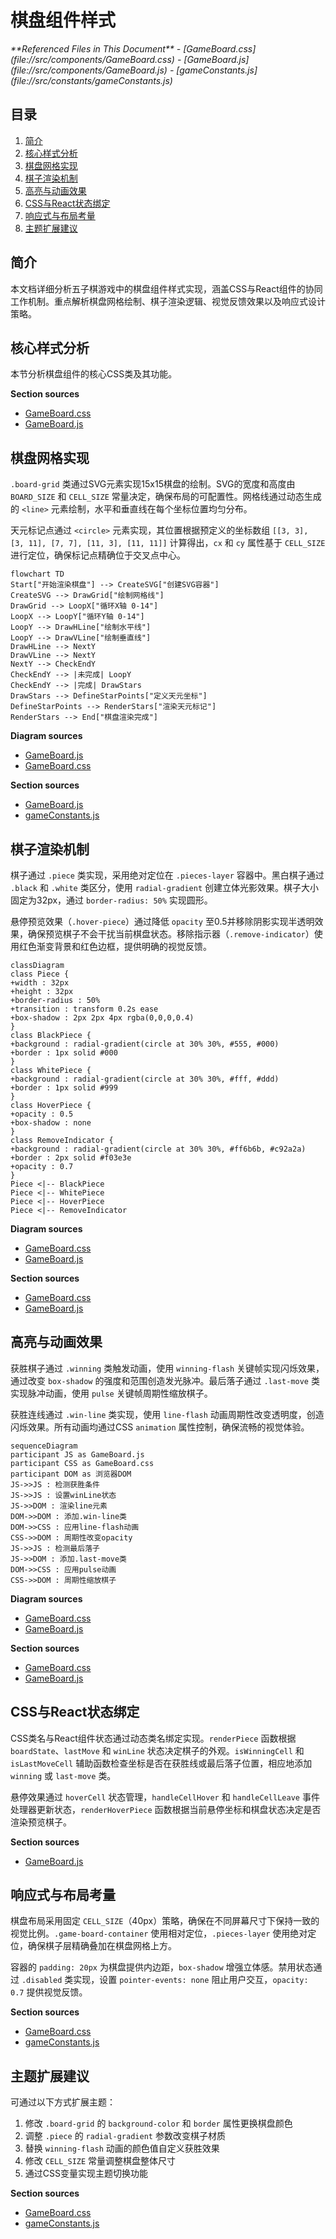 # 棋盘组件样式

<cite>
**Referenced Files in This Document**  
- [GameBoard.css](file://src/components/GameBoard.css)
- [GameBoard.js](file://src/components/GameBoard.js)
- [gameConstants.js](file://src/constants/gameConstants.js)
</cite>

## 目录
1. [简介](#简介)
2. [核心样式分析](#核心样式分析)
3. [棋盘网格实现](#棋盘网格实现)
4. [棋子渲染机制](#棋子渲染机制)
5. [高亮与动画效果](#高亮与动画效果)
6. [CSS与React状态绑定](#css与react状态绑定)
7. [响应式与布局考量](#响应式与布局考量)
8. [主题扩展建议](#主题扩展建议)

## 简介
本文档详细分析五子棋游戏中的棋盘组件样式实现，涵盖CSS与React组件的协同工作机制。重点解析棋盘网格绘制、棋子渲染逻辑、视觉反馈效果以及响应式设计策略。

## 核心样式分析

本节分析棋盘组件的核心CSS类及其功能。

**Section sources**
- [GameBoard.css](file://src/components/GameBoard.css#L1-L106)
- [GameBoard.js](file://src/components/GameBoard.js#L5-L152)

## 棋盘网格实现

`.board-grid` 类通过SVG元素实现15x15棋盘的绘制。SVG的宽度和高度由 `BOARD_SIZE` 和 `CELL_SIZE` 常量决定，确保布局的可配置性。网格线通过动态生成的 `<line>` 元素绘制，水平和垂直线在每个坐标位置均匀分布。

天元标记点通过 `<circle>` 元素实现，其位置根据预定义的坐标数组 `[[3, 3], [3, 11], [7, 7], [11, 3], [11, 11]]` 计算得出，`cx` 和 `cy` 属性基于 `CELL_SIZE` 进行定位，确保标记点精确位于交叉点中心。

```mermaid
flowchart TD
Start["开始渲染棋盘"] --> CreateSVG["创建SVG容器"]
CreateSVG --> DrawGrid["绘制网格线"]
DrawGrid --> LoopX["循环X轴 0-14"]
LoopX --> LoopY["循环Y轴 0-14"]
LoopY --> DrawHLine["绘制水平线"]
LoopY --> DrawVLine["绘制垂直线"]
DrawHLine --> NextY
DrawVLine --> NextY
NextY --> CheckEndY
CheckEndY --> |未完成| LoopY
CheckEndY --> |完成| DrawStars
DrawStars --> DefineStarPoints["定义天元坐标"]
DefineStarPoints --> RenderStars["渲染天元标记"]
RenderStars --> End["棋盘渲染完成"]
```

**Diagram sources**
- [GameBoard.js](file://src/components/GameBoard.js#L50-L90)
- [GameBoard.css](file://src/components/GameBoard.css#L10-L15)

**Section sources**
- [GameBoard.js](file://src/components/GameBoard.js#L50-L90)
- [gameConstants.js](file://src/constants/gameConstants.js#L3-L4)

## 棋子渲染机制

棋子通过 `.piece` 类实现，采用绝对定位在 `.pieces-layer` 容器中。黑白棋子通过 `.black` 和 `.white` 类区分，使用 `radial-gradient` 创建立体光影效果。棋子大小固定为32px，通过 `border-radius: 50%` 实现圆形。

悬停预览效果（`.hover-piece`）通过降低 `opacity` 至0.5并移除阴影实现半透明效果，确保预览棋子不会干扰当前棋盘状态。移除指示器（`.remove-indicator`）使用红色渐变背景和红色边框，提供明确的视觉反馈。

```mermaid
classDiagram
class Piece {
+width : 32px
+height : 32px
+border-radius : 50%
+transition : transform 0.2s ease
+box-shadow : 2px 2px 4px rgba(0,0,0,0.4)
}
class BlackPiece {
+background : radial-gradient(circle at 30% 30%, #555, #000)
+border : 1px solid #000
}
class WhitePiece {
+background : radial-gradient(circle at 30% 30%, #fff, #ddd)
+border : 1px solid #999
}
class HoverPiece {
+opacity : 0.5
+box-shadow : none
}
class RemoveIndicator {
+background : radial-gradient(circle at 30% 30%, #ff6b6b, #c92a2a)
+border : 2px solid #f03e3e
+opacity : 0.7
}
Piece <|-- BlackPiece
Piece <|-- WhitePiece
Piece <|-- HoverPiece
Piece <|-- RemoveIndicator
```

**Diagram sources**
- [GameBoard.css](file://src/components/GameBoard.css#L25-L55)
- [GameBoard.js](file://src/components/GameBoard.js#L100-L130)

**Section sources**
- [GameBoard.css](file://src/components/GameBoard.css#L25-L55)
- [GameBoard.js](file://src/components/GameBoard.js#L100-L130)

## 高亮与动画效果

获胜棋子通过 `.winning` 类触发动画，使用 `winning-flash` 关键帧实现闪烁效果，通过改变 `box-shadow` 的强度和范围创造发光脉冲。最后落子通过 `.last-move` 类实现脉冲动画，使用 `pulse` 关键帧周期性缩放棋子。

获胜连线通过 `.win-line` 类实现，使用 `line-flash` 动画周期性改变透明度，创造闪烁效果。所有动画均通过CSS `animation` 属性控制，确保流畅的视觉体验。

```mermaid
sequenceDiagram
participant JS as GameBoard.js
participant CSS as GameBoard.css
participant DOM as 浏览器DOM
JS->>JS : 检测获胜条件
JS->>JS : 设置winLine状态
JS->>DOM : 渲染line元素
DOM->>DOM : 添加.win-line类
DOM->>CSS : 应用line-flash动画
CSS->>DOM : 周期性改变opacity
JS->>JS : 检测最后落子
JS->>DOM : 添加.last-move类
DOM->>CSS : 应用pulse动画
CSS->>DOM : 周期性缩放棋子
```

**Diagram sources**
- [GameBoard.css](file://src/components/GameBoard.css#L65-L95)
- [GameBoard.js](file://src/components/GameBoard.js#L75-L85)

**Section sources**
- [GameBoard.css](file://src/components/GameBoard.css#L65-L95)
- [GameBoard.js](file://src/components/GameBoard.js#L75-L85)

## CSS与React状态绑定

CSS类名与React组件状态通过动态类名绑定实现。`renderPiece` 函数根据 `boardState`、`lastMove` 和 `winLine` 状态决定棋子的外观。`isWinningCell` 和 `isLastMoveCell` 辅助函数检查坐标是否在获胜线或最后落子位置，相应地添加 `winning` 或 `last-move` 类。

悬停效果通过 `hoverCell` 状态管理，`handleCellHover` 和 `handleCellLeave` 事件处理器更新状态，`renderHoverPiece` 函数根据当前悬停坐标和棋盘状态决定是否渲染预览棋子。

**Section sources**
- [GameBoard.js](file://src/components/GameBoard.js#L30-L130)

## 响应式与布局考量

棋盘布局采用固定 `CELL_SIZE`（40px）策略，确保在不同屏幕尺寸下保持一致的视觉比例。`.game-board-container` 使用相对定位，`.pieces-layer` 使用绝对定位，确保棋子层精确叠加在棋盘网格上方。

容器的 `padding: 20px` 为棋盘提供内边距，`box-shadow` 增强立体感。禁用状态通过 `.disabled` 类实现，设置 `pointer-events: none` 阻止用户交互，`opacity: 0.7` 提供视觉反馈。

**Section sources**
- [GameBoard.css](file://src/components/GameBoard.css#L1-L20)
- [gameConstants.js](file://src/constants/gameConstants.js#L4-L4)

## 主题扩展建议

可通过以下方式扩展主题：
1. 修改 `.board-grid` 的 `background-color` 和 `border` 属性更换棋盘颜色
2. 调整 `.piece` 的 `radial-gradient` 参数改变棋子材质
3. 替换 `winning-flash` 动画的颜色值自定义获胜效果
4. 修改 `CELL_SIZE` 常量调整棋盘整体尺寸
5. 通过CSS变量实现主题切换功能

**Section sources**
- [GameBoard.css](file://src/components/GameBoard.css#L1-L106)
- [gameConstants.js](file://src/constants/gameConstants.js#L3-L4)